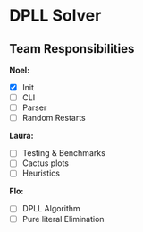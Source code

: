 # DPLL Solver

## Team Responsibilities

**Noel:**

- [x] Init
- [ ] CLI
- [ ] Parser
- [ ] Random Restarts

**Laura:**

- [ ] Testing & Benchmarks
- [ ] Cactus plots
- [ ] Heuristics

**Flo:**

- [ ] DPLL Algorithm
- [ ] Pure literal Elimination
